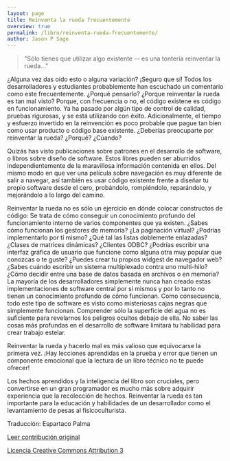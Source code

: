 ```yaml
---
layout: page
title: Reinventa la rueda frecuentemente
overview: true
permalink: /libro/reinventa-rueda-frecuentemente/
author: Jason P Sage
---
```


> "Sólo tienes que utilizar algo existente -- es una tontería reinventar la rueda..."

¿Alguna vez das oido esto o alguna variación? ¡Seguro que sí! Todos los desarrolladores y estudiantes probablemente han escuchado un comentario como este frecuentemente. ¿Porqué pensarlo? ¿Porque reinventar la rueda es tan mal visto? Porque, con frecuencia o no, el código existene es código en funcionamiento. Ya ha pasado por algún tipo de control de calidad, pruebas rigurosas, y se está utilizando con éxito. Adicionalmente, el tiempo y esfuerzo invertido en la reinvención es poco probable que pague tan bien como usar producto o código base existente. ¿Deberías preocuparte por reinventar la rueda? ¿Porqué? ¿Cúando?

Quizás has visto publicaciones sobre patrones en el desarrollo de software, o libros sobre diseño de software. Estos libres pueden ser aburridos independientemente de la maravillosa información contenida en ellos. Del mismo modo en que ver una película sobre navegación es muy diferente de salir a navegar, así también es usar código existente frente a diseñar tu propio software desde el cero, probándolo, rompiéndolo, reparándolo, y mejorándolo a lo largo del camino.

Reinventar la rueda no es sólo un ejercicio en dónde colocar constructos de código: Se trata de cómo conseguir un conocimiento profundo del funcionamiento interno de varios componentes que ya existen. ¿Sabes cómo funcionan los gestores de memoria? ¿La paginación virtual? ¿Podrías implementarlo por tí mismo? ¿Qué tal las listas doblemente enlazadas? ¿Clases de matrices dinámicas? ¿Clientes ODBC? ¿Podrías escribir una interfaz gráfica de usuario que funcione como alguna otra muy popular que conozcas o te guste? ¿Puedes crear tu propios widgest de navegador web? ¿Sabes cuándo escribir un sistema multiplexado contra uno multi-hilo? ¿Cómo decidir entre una base de datos basada en archivos o en memoria? La mayoría de los desarrolladores simplemente nunca han creado estas implementaciones de software central por sí mismos y por lo tanto no tienen un conocimiento profundo de cómo funcionan. Como consecuencia, todo este tipo de software es visto como misteriosas cajas negras que simplemente funcionan. Comprender sólo la superficie del agua no es suficiente para revelarnos los peligros ocultos debajo de ella. No saber las cosas más profundas en el desarrollo de software limitará tu habilidad para crear trabajo estelar.

Reinventar la rueda y hacerlo mal es más valioso que equivocarse la primera vez. ¡Hay lecciones aprendidas en la prueba y error que tienen un componente emocional que la lectura de un libro técnico no te puede ofrecer!

Los hechos aprendidos y la inteligencia del libro son cruciales, pero convertirse en un gran programador es mucho más sobre adquirir experiencia que  la recolección de hechos. Reinventar la rueda es tan importante para la educación y habilidades de un desarrollador como el levantamiento de pesas al fisicoculturista.


Traducción: Espartaco Palma

[Leer contribución original](http://programmer.97things.oreilly.com/wiki/index.php/Reinvent_the_Wheel_Often)

[Licencia Creative Commons Attribution 3](http://creativecommons.org/licenses/by/3.0/us/deed.es)